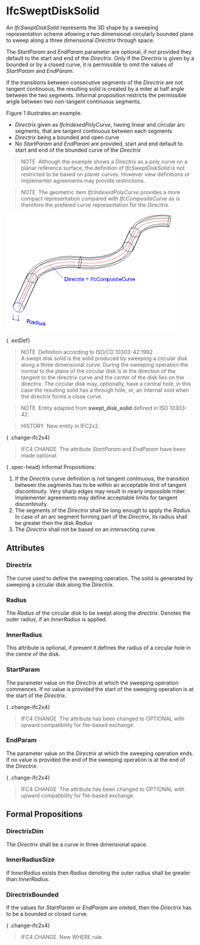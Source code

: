 # IfcSweptDiskSolid

An _IfcSweptDiskSolid_ represents the 3D shape by a sweeping representation scheme allowing a two dimensional circularly bounded plane to sweep along a three dimensional _Directrix_ through space.

The _StartParam_ and _EndParam_ parameter are optional, if not provided they default to the start and end of the _Directrix_. Only if the _Directrix_ is given by a bounded or by a closed curve, it is permissible to omit the values of _StartParam_ and _EndParam_.

If the transitions between consecutive segments of the _Directrix_ are not tangent continuous, the resulting solid is created by a miter at half angle between the two segments. Informal proposition restricts the permissible angle between two non-tangent continuous segments.

Figure 1 illustrates an example.

* _Directrix_ given as _IfcIndexedPolyCurve_, having linear and circular arc segments, that are tangent continuous between each segments
* _Directrix_ being a bounded and open curve
* No _StartParam_ and _EndParam_ are provided, start and end default to start and end of the bounded curve of the _Directrix_

> NOTE&nbsp; Although the example shows a _Directrix_ as a poly curve on a planar reference surface, the definition of _IfcSweptDiskSolid_ is not restricted to be based on planer curves. However view definitions or implementer agreements may provide restrictions.

> NOTE&nbsp; The geometric item _IfcIndexedPolyCurve_ provides a more compact representation compared with _IfcCompositeCurve_ as is therefore the prefered curve representation for the _Directrix_.

!["disk solid"](../../../../figures/ifcsweptdisksolid-layout1.png "Figure 1 &mdash; Swept disk solid geometry")

{ .extDef}
> NOTE&nbsp; Definition according to ISO/CD 10303-42:1992  
> A swept disk solid is the solid produced by sweeping a circular disk along a three dimensional curve. During the sweeping operation the normal to the plane of the circular disk is in the direction of the tangent to the directrix curve and the center of the disk lies on the directrix. The circular disk may, optionally, have a central hole, in this case the resulting solid has a through hole, or, an internal void when the directrix forms a close curve.

> NOTE&nbsp; Entity adapted from **swept_disk_solid** defined in ISO 10303-42.

> HISTORY&nbsp; New entity in IFC2x2.

{ .change-ifc2x4}
> IFC4 CHANGE&nbsp; The attribute _StartParam_ and _EndParam_ have been made optional.

{ .spec-head}
Informal Propositions:

1. If the _Directrix_ curve definition is not tangent continuous, the transition between the segments has to be within an acceptable limit of tangent discontinuity. Very sharp edges may result in nearly impossible miter. Implementer agreements may define acceptable limits for tangent discontinuity.
2. The segments of the _Directrix_ shall be long enough to apply the _Radius_. In case of an arc segment forming part of the _Directrix_, its radius shall be greater then the disk _Radius_
3. The _Directrix_ shall not be based on an intersecting curve.

## Attributes

### Directrix
The curve used to define the sweeping operation. The solid is generated by sweeping a circular disk along the _Directrix_.

### Radius
The _Radius_ of the circular disk to be swept along the _directrix_. Denotes the outer radius, if an _InnerRadius_ is applied.

### InnerRadius
This attribute is optional, if present it defines the radius of a circular hole in the centre of the disk.

### StartParam
The parameter value on the _Directrix_ at which the sweeping operation commences. If no value is provided the start of the sweeping operation is at the start of the _Directrix_.

{ .change-ifc2x4}
> IFC4 CHANGE&nbsp; The attribute has been changed to OPTIONAL with upward compatibility for file-based exchange.

### EndParam
The parameter value on the _Directrix_ at which the sweeping operation ends. If no value is provided the end of the sweeping operation is at the end of the _Directrix_.

{ .change-ifc2x4}
> IFC4 CHANGE&nbsp; The attribute has been changed to OPTIONAL with upward compatibility for file-based exchange.

## Formal Propositions

### DirectrixDim
The _Directrix_ shall be a curve in three dimensional space.

### InnerRadiusSize
If _InnerRadius_ exists then _Radius_ denoting the outer radius shall be greater than _InnerRadius_.

### DirectrixBounded
If the values for _StartParam_ or _EndParam_ are omited, then the _Directrix_ has to be a bounded or closed curve.

{ .change-ifc2x4}
> IFC4 CHANGE&nbsp; New WHERE rule.
